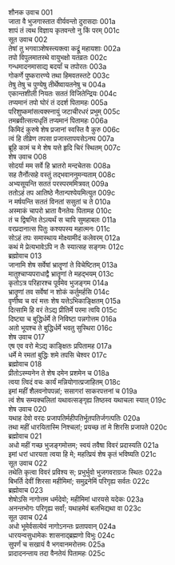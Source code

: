 शौनक उवाच	001  
जाता वै भुजगास्तात वीर्यवन्तो दुरासदाः	001a  
शापं तं त्वथ विज्ञाय कृतवन्तो नु किं परम्	001c  
सूत उवाच	002  
तेषां तु भगवाञ्शेषस्त्यक्त्वा कद्रूं महायशाः	002a  
तपो विपुलमातस्थे वायुभक्षो यतव्रतः	002c  
गन्धमादनमासाद्य बदर्यां च तपोरतः	003a  
गोकर्णे पुष्करारण्ये तथा हिमवतस्तटे	003c  
तेषु तेषु च पुण्येषु तीर्थेष्वायतनेषु च	004a  
एकान्तशीली नियतः सततं विजितेन्द्रियः	004c  
तप्यमानं तपो घोरं तं ददर्श पितामहः	005a  
परिशुष्कमांसत्वक्स्नायुं जटाचीरधरं प्रभुम्	005c  
तमब्रवीत्सत्यधृतिं तप्यमानं पितामहः	006a  
किमिदं कुरुषे शेष प्रजानां स्वस्ति वै कुरु	006c  
त्वं हि तीव्रेण तपसा प्रजास्तापयसेऽनघ	007a  
ब्रूहि कामं च मे शेष यत्ते हृदि चिरं स्थितम्	007c  
शेष उवाच	008  
सोदर्या मम सर्वे हि भ्रातरो मन्दचेतसः	008a  
सह तैर्नोत्सहे वस्तुं तद्भवाननुमन्यताम्	008c  
अभ्यसूयन्ति सततं परस्परममित्रवत्	009a  
ततोऽहं तप आतिष्ठे नैतान्पश्येयमित्युत	009c  
न मर्षयन्ति सततं विनतां ससुतां च ते	010a  
अस्माकं चापरो भ्राता वैनतेयः पितामह	010c  
तं च द्विषन्ति तेऽत्यर्थं स चापि सुमहाबलः	011a  
वरप्रदानात्स पितुः कश्यपस्य महात्मनः	011c  
सोऽहं तपः समास्थाय मोक्ष्यामीदं कलेवरम्	012a  
कथं मे प्रेत्यभावेऽपि न तैः स्यात्सह सङ्गमः	012c  
ब्रह्मोवाच	013  
जानामि शेष सर्वेषां भ्रातॄणां ते विचेष्टितम्	013a  
मातुश्चाप्यपराधाद्वै भ्रातॄणां ते महद्भयम्	013c  
कृतोऽत्र परिहारश्च पूर्वमेव भुजङ्गम	014a  
भ्रातॄणां तव सर्वेषां न शोकं कर्तुमर्हसि	014c  
वृणीष्व च वरं मत्तः शेष यत्तेऽभिकाङ्क्षितम्	015a  
दित्सामि हि वरं तेऽद्य प्रीतिर्मे परमा त्वयि	015c  
दिष्ट्या च बुद्धिर्धर्मे ते निविष्टा पन्नगोत्तम	016a  
अतो भूयश्च ते बुद्धिर्धर्मे भवतु सुस्थिरा	016c  
शेष उवाच	017  
एष एव वरो मेऽद्य काङ्क्षितः प्रपितामह	017a  
धर्मे मे रमतां बुद्धिः शमे तपसि चेश्वर	017c  
ब्रह्मोवाच	018  
प्रीतोऽस्म्यनेन ते शेष दमेन प्रशमेन च	018a  
त्वया त्विदं वचः कार्यं मन्नियोगात्प्रजाहितम्	018c  
इमां महीं शैलवनोपपन्नां; ससागरां साकरपत्तनां च	019a  
त्वं शेष सम्यक्चलितां यथावत्सङ्गृह्य तिष्ठस्व यथाचला स्यात्	019c  
शेष उवाच	020  
यथाह देवो वरदः प्रजापतिर्महीपतिर्भूतपतिर्जगत्पतिः	020a  
तथा महीं धारयितास्मि निश्चलां; प्रयच्छ तां मे शिरसि प्रजापते	020c  
ब्रह्मोवाच	021  
अधो महीं गच्छ भुजङ्गमोत्तम; स्वयं तवैषा विवरं प्रदास्यति	021a  
इमां धरां धारयता त्वया हि मे; महत्प्रियं शेष कृतं भविष्यति	021c  
सूत उवाच	022  
तथेति कृत्वा विवरं प्रविश्य स; प्रभुर्भुवो भुजगवराग्रजः स्थितः	022a  
बिभर्ति देवीं शिरसा महीमिमां; समुद्रनेमिं परिगृह्य सर्वतः	022c  
ब्रह्मोवाच	023  
शेषोऽसि नागोत्तम धर्मदेवो; महीमिमां धारयसे यदेकः	023a  
अनन्तभोगः परिगृह्य सर्वां; यथाहमेवं बलभिद्यथा वा	023c  
सूत उवाच	024  
अधो भूमेर्वसत्येवं नागोऽनन्तः प्रतापवान्	024a  
धारयन्वसुधामेकः शासनाद्ब्रह्मणो विभुः	024c  
सुपर्णं च सखायं वै भगवानमरोत्तमः	025a  
प्रादादनन्ताय तदा वैनतेयं पितामहः	025c  
